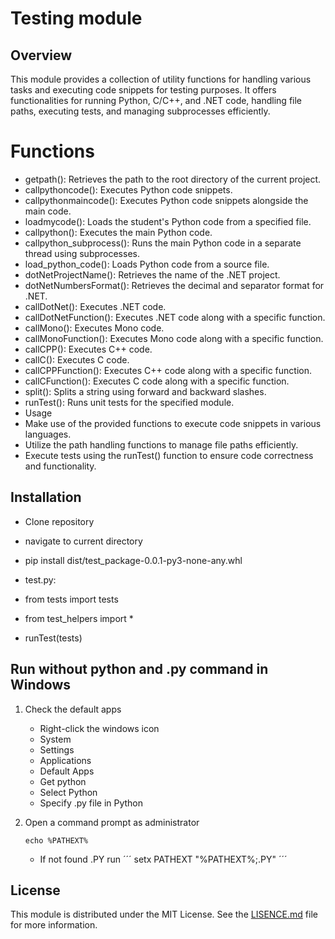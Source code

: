 # Testing module
## Overview

This module provides a collection of utility functions for handling various tasks and executing code snippets for testing purposes. It offers functionalities for running Python, C/C++, and .NET code, handling file paths, executing tests, and managing subprocesses efficiently.

# Functions
- getpath(): Retrieves the path to the root directory of the current project.
- callpythoncode(): Executes Python code snippets.
- callpythonmaincode(): Executes Python code snippets alongside the main code.
- loadmycode(): Loads the student's Python code from a specified file.
- callpython(): Executes the main Python code.
- callpython_subprocess(): Runs the main Python code in a separate thread using subprocesses.
- load_python_code(): Loads Python code from a source file.
- dotNetProjectName(): Retrieves the name of the .NET project.
- dotNetNumbersFormat(): Retrieves the decimal and separator format for .NET.
- callDotNet(): Executes .NET code.
- callDotNetFunction(): Executes .NET code along with a specific function.
- callMono(): Executes Mono code.
- callMonoFunction(): Executes Mono code along with a specific function.
- callCPP(): Executes C++ code.
- callC(): Executes C code.
- callCPPFunction(): Executes C++ code along with a specific function.
- callCFunction(): Executes C code along with a specific function.
- split(): Splits a string using forward and backward slashes.
- runTest(): Runs unit tests for the specified module.
- Usage
- Make use of the provided functions to execute code snippets in various languages.
- Utilize the path handling functions to manage file paths efficiently.
- Execute tests using the runTest() function to ensure code correctness and functionality.

## Installation
- Clone repository
- navigate to current directory
- pip install dist/test_package-0.0.1-py3-none-any.whl

- test.py:
- from tests import tests
- from test_helpers import *
- runTest(tests)

## Run without python and .py command in Windows
1) Check the default apps
    * Right-click the windows icon
    * System
    * Settings
    * Applications
    * Default Apps
    * Get python
    * Select Python
    * Specify .py file in Python

2) Open a command prompt as administrator
    ```
    echo %PATHEXT%
    ```
    - If not found .PY run 
    ´´´
    setx PATHEXT "%PATHEXT%;.PY"
    ´´´
## **License**
This module is distributed under the MIT License. See the [LISENCE.md](LISENCE.md) file for more information.